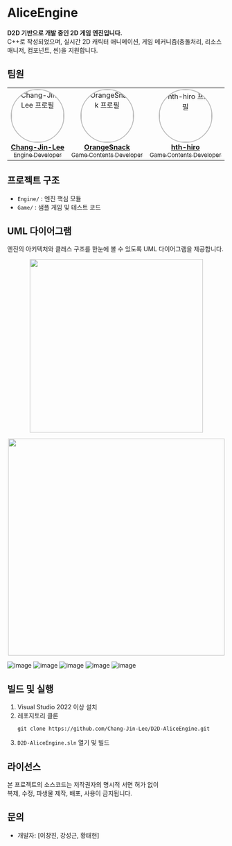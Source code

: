 # AliceEngine
**D2D 기반으로 개발 중인 2D 게임 엔진입니다.**  
C++로 작성되었으며, 실시간 2D 캐릭터 애니메이션, 게임 메커니즘(충돌처리, 리소스매니저, 컴포넌트, 씬)을 지원합니다.


## 팀원

<div align="center">
<table>
  <tr>
    <td align="center">
      <a href="https://github.com/Chang-Jin-Lee">
        <img src="https://github.com/Chang-Jin-Lee.png" width="120" height="120" style="border-radius:50%;object-fit:cover;border:2px solid #bbb;" alt="Chang-Jin-Lee 프로필"/><br>
        <b>Chang-Jin-Lee</b><br>
        <sub>Engine Developer</sub>
      </a>
    </td>
    <td align="center">
      <a href="https://github.com/OrangeSnack">
        <img src="https://github.com/OrangeSnack.png" width="120" height="120" style="border-radius:50%;object-fit:cover;border:2px solid #bbb;" alt="OrangeSnack 프로필"/><br>
        <b>OrangeSnack</b><br>
        <sub>Game Contents Developer</sub>
      </a>
    </td>
    <td align="center">
      <a href="https://github.com/hth-hiro">
        <img src="https://github.com/hth-hiro.png" width="120" height="120" style="border-radius:50%;object-fit:cover;border:2px solid #bbb;" alt="hth-hiro 프로필"/><br>
        <b>hth-hiro</b><br>
        <sub>Game Contents Developer</sub>
      </a>
    </td>
  </tr>
</table>
</div>

## 프로젝트 구조
- `Engine/` : 엔진 핵심 모듈
- `Game/` : 샘플 게임 및 테스트 코드

## UML 다이어그램

엔진의 아키텍처와 클래스 구조를 한눈에 볼 수 있도록 UML 다이어그램을 제공합니다.

<p align="center">
  <img src="https://github.com/user-attachments/assets/da2f5c4f-b14e-4564-94b6-bb285df8a903" width="400"/>
</p>

<p align="center">
  <img src="https://github.com/user-attachments/assets/ff437a5f-cc4d-4de5-852c-52ffc3be20bb" width="500"/>
</p>

![image](https://github.com/user-attachments/assets/a5d5a4bc-5844-4a9d-9515-8609e8be56fa)
![image](https://github.com/user-attachments/assets/4eed35f8-791a-41d5-ba9f-167964154676)
![image](https://github.com/user-attachments/assets/b642a239-cc2b-49e3-a39d-7dd101f49d3a)
![image](https://github.com/user-attachments/assets/3ba63e7f-b3b9-4d83-a0e0-b80878f3dca6)
![image](https://github.com/user-attachments/assets/260f4579-27f2-4a43-a752-69909bf1edaa)


## 빌드 및 실행

1. Visual Studio 2022 이상 설치
2. 레포지토리 클론  
   ```
   git clone https://github.com/Chang-Jin-Lee/D2D-AliceEngine.git
   ```
3. `D2D-AliceEngine.sln` 열기 및 빌드

## 라이선스

본 프로젝트의 소스코드는 저작권자의 명시적 서면 허가 없이  
복제, 수정, 파생물 제작, 배포, 사용이 금지됩니다.

## 문의

- 개발자: [이창진, 강성근, 황태현]
